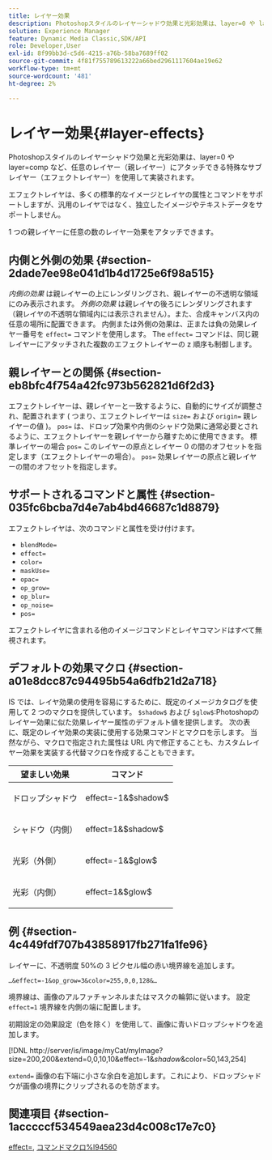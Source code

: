 ```yaml
---
title: レイヤー効果
description: Photoshopスタイルのレイヤーシャドウ効果と光彩効果は、layer=0 や layer=comp など、任意のレイヤー（親レイヤー）にアタッチできる特殊なサブレイヤー（エフェクトレイヤー）を使用して実装されます。
solution: Experience Manager
feature: Dynamic Media Classic,SDK/API
role: Developer,User
exl-id: 8f99bb3d-c5d6-4215-a76b-58ba7689ff02
source-git-commit: 4f81f755789613222a66bed2961117604ae19e62
workflow-type: tm+mt
source-wordcount: '481'
ht-degree: 2%

---
```


# レイヤー効果{#layer-effects}

Photoshopスタイルのレイヤーシャドウ効果と光彩効果は、layer=0 や layer=comp など、任意のレイヤー（親レイヤー）にアタッチできる特殊なサブレイヤー（エフェクトレイヤー）を使用して実装されます。

エフェクトレイヤは、多くの標準的なイメージとレイヤの属性とコマンドをサポートしますが、汎用のレイヤではなく、独立したイメージやテキストデータをサポートしません。

1 つの親レイヤーに任意の数のレイヤー効果をアタッチできます。

## 内側と外側の効果 {#section-2dade7ee98e041d1b4d1725e6f98a515}

*内側の効果* は親レイヤーの上にレンダリングされ、親レイヤーの不透明な領域にのみ表示されます。 *外側の効果* は親レイヤの後ろにレンダリングされます（親レイヤの不透明な領域内には表示されません）。また、合成キャンバス内の任意の場所に配置できます。 内側または外側の効果は、正または負の効果レイヤー番号を `effect=` コマンドを使用します。 The `effect=` コマンドは、同じ親レイヤーにアタッチされた複数のエフェクトレイヤーの z 順序も制御します。

## 親レイヤーとの関係 {#section-eb8bfc4f754a42fc973b562821d6f2d3}

エフェクトレイヤーは、親レイヤーと一致するように、自動的にサイズが調整され、配置されます ( つまり、エフェクトレイヤーは `size=` および `origin=` 親レイヤーの値 )。 `pos=` は、ドロップ効果や内側のシャドウ効果に通常必要とされるように、エフェクトレイヤーを親レイヤーから離すために使用できます。 標準レイヤーの場合 `pos=` このレイヤーの原点とレイヤー 0 の間のオフセットを指定します（エフェクトレイヤーの場合）。 `pos=` 効果レイヤーの原点と親レイヤーの間のオフセットを指定します。

## サポートされるコマンドと属性 {#section-035fc6bcba7d4e7ab4bd46687c1d8879}

エフェクトレイヤは、次のコマンドと属性を受け付けます。

* `blendMode=`
* `effect=`
* `color=`
* `maskUse=`
* `opac=`
* `op_grow=`
* `op_blur=`
* `op_noise=`
* `pos=`

エフェクトレイヤに含まれる他のイメージコマンドとレイヤコマンドはすべて無視されます。

## デフォルトの効果マクロ {#section-a01e8dcc87c94495b54a6dfb21d2a718}

IS では、レイヤ効果の使用を容易にするために、既定のイメージカタログを使用して 2 つのマクロを提供しています。 `$shadow$` および `$glow$`:Photoshopのレイヤー効果に似た効果レイヤー属性のデフォルト値を提供します。 次の表に、既定のレイヤ効果の実装に使用する効果コマンドとマクロを示します。 当然ながら、マクロで指定された属性は URL 内で修正することも、カスタムレイヤー効果を実装する代替マクロを作成することもできます。

<table id="table_8089C41AD1F24223A58C7DD8F4DDF73C"> 
 <thead> 
  <tr> 
   <th class="entry"> <b> 望ましい効果</b> </th> 
   <th class="entry"> <b> コマンド</b> </th> 
  </tr> 
 </thead>
 <tbody> 
  <tr> 
   <td> <p> ドロップシャドウ </p> </td> 
   <td> <p> <span class="codeph"> effect=-1&amp;$shadow$</span> </p> </td> 
  </tr> 
  <tr> 
   <td> <p> シャドウ（内側） </p> </td> 
   <td> <p> <span class="codeph"> effect=1&amp;$shadow$</span> </p> </td> 
  </tr> 
  <tr> 
   <td> <p> 光彩（外側） </p> </td> 
   <td> <p> <span class="codeph"> effect=-1&amp;$glow$</span> </p> </td> 
  </tr> 
  <tr> 
   <td> <p> 光彩（内側） </p> </td> 
   <td> <p> <span class="codeph"> effect=1&amp;$glow$</span> </p> </td> 
  </tr> 
 </tbody> 
</table>

## 例 {#section-4c449fdf707b43858917fb271fa1fe96}

レイヤーに、不透明度 50%の 3 ピクセル幅の赤い境界線を追加します。

`…&effect=-1&op_grow=3&color=255,0,0,128&…`

境界線は、画像のアルファチャンネルまたはマスクの輪郭に従います。 設定 `effect=1` 境界線を内側の端に配置します。

初期設定の効果設定（色を除く）を使用して、画像に青いドロップシャドウを追加します。

[!DNL http://server/is/image/myCat/myImage?size=200,200&extend=0,0,10,10&effect=-1&$shadow$&color=50,143,254]

`extend=` 画像の右下端に小さな余白を追加します。これにより、ドロップシャドウが画像の境界にクリップされるのを防ぎます。

## 関連項目 {#section-1acccccf534549aea23d4c008c17e7c0}

[effect=](../../../../../is-api/http-ref/image-serving-api-ref/c-http-protocol-reference/c-command-reference/r-effect.md#reference-b1296c4afed047fb921bbc1e33752135), [コマンドマクロ%l94560](../../../../../is-api/http-ref/image-serving-api-ref/c-http-protocol-reference/c-syntax-and-features/r-is-http-command-macros.md#reference-ea2a9571c65a46da83eca27d0013cbf9)
